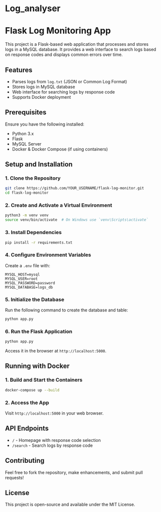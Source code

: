 # Log_analyser
# Flask Log Monitoring App

This project is a Flask-based web application that processes and stores logs in a MySQL database. It provides a web interface to search logs based on response codes and displays common errors over time.

## Features

- Parses logs from `log.txt` (JSON or Common Log Format)
- Stores logs in MySQL database
- Web interface for searching logs by response code
- Supports Docker deployment

## Prerequisites

Ensure you have the following installed:

- Python 3.x
- Flask
- MySQL Server
- Docker & Docker Compose (if using containers)

## Setup and Installation

### **1. Clone the Repository**

```bash
git clone https://github.com/YOUR_USERNAME/flask-log-monitor.git
cd flask-log-monitor
```

### **2. Create and Activate a Virtual Environment**

```bash
python3 -m venv venv
source venv/bin/activate  # On Windows use `venv\Scripts\activate`
```

### **3. Install Dependencies**

```bash
pip install -r requirements.txt
```

### **4. Configure Environment Variables**

Create a `.env` file with:

```env
MYSQL_HOST=mysql
MYSQL_USER=root
MYSQL_PASSWORD=password
MYSQL_DATABASE=logs_db
```

### **5. Initialize the Database**

Run the following command to create the database and table:

```bash
python app.py
```

### **6. Run the Flask Application**

```bash
python app.py
```

Access it in the browser at `http://localhost:5000`.

## **Running with Docker**

### **1. Build and Start the Containers**

```bash
docker-compose up --build
```

### **2. Access the App**

Visit `http://localhost:5000` in your web browser.

## **API Endpoints**

- `/` - Homepage with response code selection
- `/search` - Search logs by response code

## **Contributing**

Feel free to fork the repository, make enhancements, and submit pull requests!

## **License**

This project is open-source and available under the MIT License.

